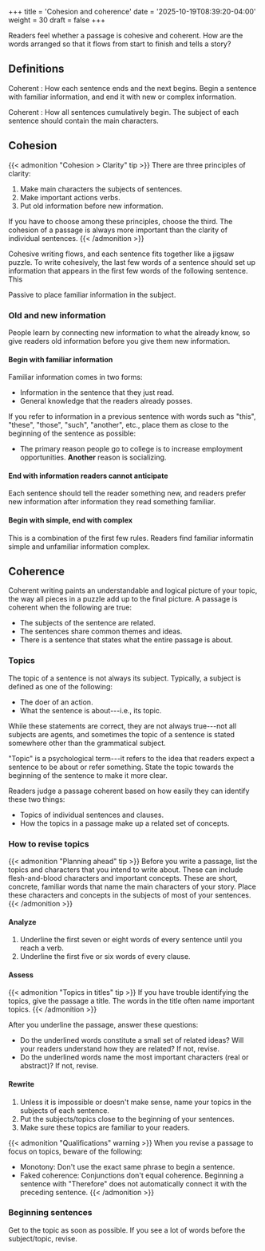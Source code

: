 +++
title = 'Cohesion and coherence'
date = '2025-10-19T08:39:20-04:00'
weight = 30
draft = false
+++


Readers feel whether a passage is cohesive and coherent. How are the words arranged so that it flows from start to finish and tells a story?

## Definitions

Coherent
: How each sentence ends and the next begins. Begin a sentence with familiar information, and end it with new or complex information.

Coherent
: How all sentences cumulatively begin. The subject of each sentence should contain the main characters.

## Cohesion

{{< admonition "Cohesion > Clarity" tip >}}
There are three principles of clarity:
1. Make main characters the subjects of sentences.
2. Make important actions verbs.
3. Put old information before new information.

If you have to choose among these principles, choose the third. The cohesion of a passage is always more important than the clarity of individual sentences.
{{< /admonition >}}

Cohesive writing flows, and each sentence fits together like a jigsaw puzzle. To write cohesively, the last few words of a sentence should set up information that appears in the first few words of the following sentence. This 

Passive to place familiar information in the subject.

### Old and new information

People learn by connecting new information to what the already know, so give readers old information before you give them new information.

#### Begin with familiar information

Familiar information comes in two forms:
- Information in the sentence that they just read.
- General knowledge that the readers already posses.

If you refer to information in a previous sentence with words such as "this", "these", "those", "such", "another", etc., place them as close to the beginning of the sentence as possible:
- The primary reason people go to college is to increase employment opportunities. **Another** reason is socializing.

#### End with information readers cannot anticipate

Each sentence should tell the reader something new, and readers prefer new information after information they read something familiar.

#### Begin with simple, end with complex

This is a combination of the first few rules. Readers find familiar informatin simple and unfamiliar information complex.

## Coherence

Coherent writing paints an understandable and logical picture of your topic, the way all pieces in a puzzle add up to the final picture. A passage is coherent when the following are true:
- The subjects of the sentence are related.
- The sentences share common themes and ideas.
- There is a sentence that states what the entire passage is about.

### Topics

The topic of a sentence is not always its subject. Typically, a subject is defined as one of the following:
- The doer of an action.
- What the sentence is about---i.e., its topic.

While these statements are correct, they are not always true---not all subjects are agents, and sometimes the topic of a sentence is stated somewhere other than the grammatical subject.

"Topic" is a psychological term---it refers to the idea that readers expect a sentence to be about or refer something. State the topic towards the beginning of the sentence to make it more clear.

Readers judge a passage coherent based on how easily they can identify these two things:
- Topics of individual sentences and clauses.
- How the topics in a passage make up a related set of concepts.

### How to revise topics

{{< admonition "Planning ahead" tip >}}
Before you write a passage, list the topics and characters that you intend to write about. These can include flesh-and-blood characters and important concepts. These are short, concrete, familiar words that name the main characters of your story. Place these characters and concepts in the subjects of most of your sentences.
{{< /admonition >}}

#### Analyze

1. Underline the first seven or eight words of every sentence until you reach a verb.
2. Underline the first five or six words of every clause.

#### Assess

{{< admonition "Topics in titles" tip >}}
If you have trouble identifying the topics, give the passage a title. The words in the title often name important topics.
{{< /admonition >}}

After you underline the passage, answer these questions:
- Do the underlined words constitute a small set of related ideas? Will your readers understand how they are related? If not, revise.
- Do the underlined words name the most important characters (real or abstract)? If not, revise.



#### Rewrite

1. Unless it is impossible or doesn't make sense, name your topics in the subjects of each sentence.
2. Put the subjects/topics close to the beginning of your sentences.
3. Make sure these topics are familiar to your readers.

{{< admonition "Qualifications" warning >}}
When you revise a passage to focus on topics, beware of the following:
- Monotony: Don't use the exact same phrase to begin a sentence.
- Faked coherence: Conjunctions don't equal coherence. Beginning a sentence with "Therefore" does not automatically connect it with the preceding sentence.
{{< /admonition >}}


### Beginning sentences

Get to the topic as soon as possible. If you see a lot of words before the subject/topic, revise.